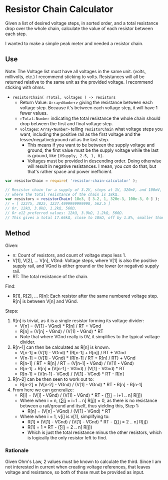 Resistor Chain Calculator
=========================

Given a list of desired voltage steps, in sorted order, and a total resistance drop over the whole chain, calculate the value of each resistor between each step.

I wanted to make a simple peak meter and needed a resistor chain.



Use
---

Note: The Voltage list must have all voltages in the same unit. (volts, millivolts, etc.)  I recommend sticking to volts.  Resistances will all be returned relative to the same unit as the provided voltage.  I recommend sticking with ohms.

- `resistorChain( rTotal, voltages ) -> resistors`
	- Return Value: `Array<Number>` giving the resistance between each voltage step.  Because it's between each voltage step, it will have 1 fewer values.
	- `rTotal`: `Number` indicating the total resistance the whole chain should drop between the first and final voltage step.
	- `voltages`: `Array<Number>` telling `resistorChain` what voltage steps you want, including the positive rail as the first voltage and the lesser/negative/ground rail as the last step.
		- This means if you want to be between the supply voltage and ground, the first value must be the supply voltage while the last is ground, like `[VSupply, 2.5, 1, 0]`.
		- Voltages must be provided in descending order.  Doing otherwise will result in negative resistances.  I mean, you _can_ do that, but that's rather space and power inefficient.

```js
var resistorChain = require( 'resistor-chain-calculator' );

// Resistor chain for a supply of 3.2V, steps at 1V, 320mV, and 100mV, and true ground being 0V,
// where the total resistance of the chain is 18kΩ.
var resistors = resistorChain( 18e3, [ 3.2, 1, 320e-3, 100e-3, 0 ] );
// = [ 12375, 3825, 1237.4999999999998, 562.5 ]
// Or, 12kΩ, 3.8kΩ, 1.2kΩ, 560Ω.
// Or e12 preferred values: 12kΩ, 3.9kΩ, 1.2kΩ, 560Ω.
// This gives a total 17.66kΩ, close to 18kΩ, off by 1.8%, smaller than the 5% error of the e12 series.
```



Method
------

Given:
- n: Count of resistors, and count of voltage steps less 1.
- V[1], V[2], ... V[n], VGnd: Voltage steps, where V[1] is also the positive supply rail, and VGnd is either ground or the lower (or negative) supply rail.
- RT: The total resistance of the chain.

Find:
- R[1], R[2], ... R[n]: Each resistor after the same numbered voltage step.  R[n] is between V[n] and VGnd.

Steps:

1. R[n] is trivial, as it is a single resistor forming its voltage divider:
	- V[n] = (V[1] - VGnd) * R[n] / RT + VGnd
	- R[n] = (V[n] - VGnd) / (V[1] - VGnd) * RT
	- Note that where VGnd really is 0V, it simplifies to the typical voltage divider.
2. R[n-1] can then be calculated as R[n] is known.
	- V[n-1] = (V[1] - VGnd) * (R[n-1] + R[n]) / RT + VGnd
	- V[n-1] = (V[1] - VGnd) * (R[n-1] / RT + R[n] / RT) + VGnd
	- R[n-1] / RT + R[n] / RT = (V[n-1] - VGnd) / (V[1] - VGnd)
	- R[n-1] + R[n] = (V[n-1] - VGnd) / (V[1] - VGnd) * RT
	- R[n-1] = (V[n-1] - VGnd) / (V[1] - VGnd) * RT - R[n]
3. R[n-2] can be then seen to work out to:
	- R[n-2] = (V[n-2] - VGnd) / (V[1] - VGnd) * RT - R[n] - R[n-1]
4. From here we can generalize:
	- R[i] = (V[i] - VGnd) / (V[1] - VGnd) * RT - (∑[j = i+1 .. n] R[j])
	- Where when i = n, (∑[j = i+1 .. n] R[j]) = 0, as there is no resistance between a rail/ground and itself, thus yielding this, Step 1:
		- R[n] = (V[n] - VGnd) / (V[1] - VGnd) * RT
	- Where when i = 1, v[i] is v[1], simplifying to:
		- R[1] = (V[1] - VGnd) / (V[1] - VGnd) * RT - (∑[j = 2 .. n] R[j])
		- R[1] = 1 * RT - (∑[j = 2 .. n] R[j])
		- Which is just the total resistance minus the other resistors, which is logically the only resistor left to find.

### Rationale

Given Ohm's Law, 2 values must be known to calculate the third.  Since I am not interested in current when creating voltage references, that leaves voltage and resistance, so both of those must be provided as input.
